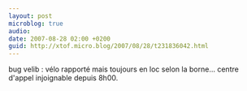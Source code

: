 ```yaml
---
layout: post
microblog: true
audio: 
date: 2007-08-28 02:00 +0200
guid: http://xtof.micro.blog/2007/08/28/t231836042.html
---
```

bug velib :  vélo rapporté mais toujours en loc selon la borne... centre d'appel injoignable depuis 8h00.
